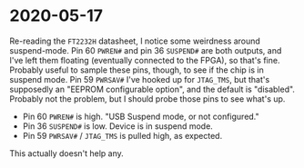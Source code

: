# 2020-05-17

Re-reading the `FT2232H` datasheet, I notice some weirdness around suspend-mode.  Pin 60 `PWREN#` and pin 36 `SUSPEND#` are both outputs, and I've left them floating (eventually connected to the FPGA), so that's fine.  Probably useful to sample these pins, though, to see if the chip is in suspend mode.  Pin 59 `PWRSAV#` I've hooked up for `JTAG_TMS`, but that's supposedly an "EEPROM configurable option", and the default is "disabled".  Probably not the problem, but I should probe those pins to see what's up.

* Pin 60 `PWREN#` is high.  "USB Suspend mode, or not configured."
* Pin 36 `SUSPEND#` is low.  Device is in suspend mode.
* Pin 59 `PWRSAV#` / `JTAG_TMS` is pulled high, as expected.

This actually doesn't help any.


